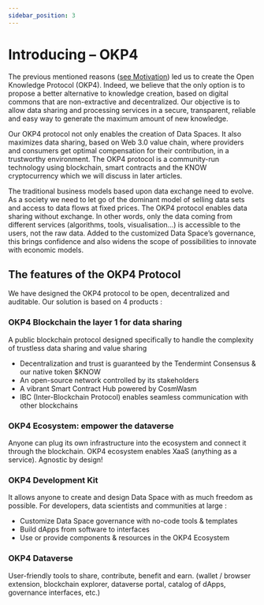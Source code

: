 ```yaml
---
sidebar_position: 3
---
```


# Introducing – OKP4

The previous mentioned reasons ([see Motivation](https://docs.okp4.network/docs/whitepaper/introduction/motivation-why-we-need-data-sharing)) led us to create the Open Knowledge Protocol (OKP4). Indeed, we believe that the only option is to propose a better alternative to knowledge creation, based on digital commons that are non-extractive and decentralized. Our objective is to allow data sharing and processing services in a secure, transparent, reliable and easy way to generate the maximum amount of new knowledge.

Our OKP4 protocol not only enables the creation of Data Spaces. It also maximizes data sharing, based on Web 3.0 value chain, where providers and consumers get optimal compensation for their contribution, in a trustworthy environment. The OKP4 protocol is a community-run technology using blockchain, smart contracts and the KNOW cryptocurrency which we will discuss in later articles.

The traditional business models based upon data exchange need to evolve. As a society we need to let go of the dominant model of selling data sets and access to data flows at fixed prices. The OKP4 protocol enables data sharing without exchange. In other words, only the data coming from different services (algorithms, tools, visualisation…) is accessible to the users, not the raw data. Added to the customized Data Space’s governance, this brings confidence and also widens the scope of possibilities to innovate with economic models.

## The features of the OKP4 Protocol

We have designed the OKP4 protocol to be open, decentralized and auditable. Our solution is based on 4 products :

### **OKP4 Blockchain** the layer 1 for data sharing

A public blockchain protocol designed specifically to handle the complexity of trustless data sharing and value sharing

- Decentralization and trust is guaranteed by the Tendermint Consensus & our native token $KNOW
- An open-source network controlled by its stakeholders
- A vibrant Smart Contract Hub powered by CosmWasm
- IBC (Inter-Blockchain Protocol) enables seamless communication with other blockchains

### **OKP4 Ecosystem**: empower the dataverse

Anyone can plug its own infrastructure into the ecosystem and connect it through the blockchain. OKP4 ecosystem enables XaaS (anything as a service). Agnostic by design!

### **OKP4 Development Kit**

It allows anyone to create and design Data Space with as much freedom as possible. For developers, data scientists and communities at large :

- Customize Data Space governance with no-code tools & templates
- Build dApps from software to interfaces
- Use or provide components & resources in the OKP4 Ecosystem

### **OKP4 Dataverse**

User-friendly tools to share, contribute, benefit and earn. (wallet / browser extension, blockchain explorer, dataverse portal, catalog of dApps, governance interfaces, etc.)
